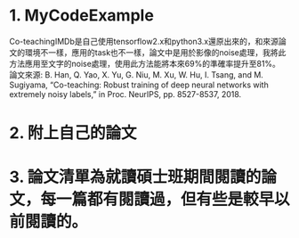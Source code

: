 # 1. MyCodeExample
Co-teachingIMDb是自己使用tensorflow2.x和python3.x還原出來的，和來源論文的環境不一樣，應用的task也不一樣，論文中是用於影像的noise處理，我將此方法應用至文字的noise處理，使用此方法能將本來69%的準確率提升至81%。
論文來源: B. Han, Q. Yao, X. Yu, G. Niu, M. Xu, W. Hu, I. Tsang, and M. Sugiyama, “Co-teaching: Robust training of deep neural networks with extremely noisy labels,” in Proc. NeurIPS, pp. 8527-8537, 2018.
# 2. 附上自己的論文
# 3. 論文清單為就讀碩士班期間閱讀的論文，每一篇都有閱讀過，但有些是較早以前閱讀的。
